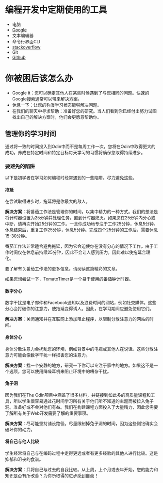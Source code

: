 
# 编程开发中定期使用的工具
- 电脑
- [Google](https://www.google.com/)
- 文本编辑器
- 命令行界面CLI
- [stackoverflow](http://stackoverflow.com/)
- Git
- [Github](https://github.com/)

# 你被困后该怎么办

- Google it：您可以确定其他人在某些时候遇到了与您相同的问题。快速的Google搜索通常可以带来解决方案。
- 休息一下：让您的弥漫学习状态能够解决问题。
- 在我们的聊天中寻求帮助：准备好您的研究。当人们看到你已经付出努力试图找出自己的解决方案时，他们会更愿意帮助你。

## 管理你的学习时间
通过将一致的时间投入到Odin中而不是每周工作一次，您将在Odin中取得更大的成功。养成在特定时间和特定目标每天学习的习惯将确保您取得持续进步。

### 要避免的陷阱
以下是初学者在学习如何编程时经常遇到的一些陷阱。尽力避免这些。

#### 拖延
在尝试取得进步时，拖延将是你最大的敌人。

**解决方案**：将番茄工作法是管理你的时间，以集中精力的一种方式。我们的想法是将计时器设置为25分钟并处理任务，直到计时器熄灭。如果您在25分钟内分心或中断，请再次开始25分钟的工作。一旦你成功地专注于工作25分钟，休息5分钟。休息结束后，重复工作25分钟，休息5分钟。完成四个25分钟的工作后，需要休息15-30分钟。

番茄工作法非常适合避免拖延，因为它会迫使你在没有分心的情况下工作。由于工作时间仅在休息前持续25分钟，因此不会让人感到压力，因此难以使拖延合理化。

要了解有关番茄工作法的更多信息，请阅读这篇精彩的文章。

如果您想尝试一下，TomatoTimer是一个易于使用的番茄钟计时器。

#### 数字分心
数字干扰是电子邮件和Facebook通知以及浪费时间的网站，例如社交媒体。这些分心会打破你的注意力，使拖延变得诱人。因此，在学习期间应避免使用它们。

**解决方案**：关闭通知并在互联网上添加阻止程序，以限制分散注意力的网站的时间。

#### 身体分心
身体分散注意力会扰乱您的环境，例如背景中的电视或其他人在说话。这些分散注意力可能会像数字干扰一样损害您的注意力。

**解决方案**：找一个安静的地方，研究一下你可以专注于家中的地方。如果这不是一个选项，您可以使用降噪耳机来阻止环境中的嘈杂干扰。

#### 兔子洞
因为我们在The Odin项目中涵盖了很多材料，并链接到如此多的高质量课程和工具，所以学生很容易通过花时间学习所有关于他们所不知道的主题而被拉入兔子洞。准备好或不会对他们有益。我们在构建课程方面投入了大量精力，因此您需要了解所有关于Web开发需要了解的重要事项。

**解决方案**：尽可能坚持铺设路径。尽量限制掉兔子洞的时间，因为这些侧钻确实会破坏你的动力。

#### 将自己与他人比较
学生经常将自己与在编码过程中走得更远或者有更多经验的其他人进行比较。这是抑郁和沮丧的食谱。

**解决方案**：只将自己与过去的自我比较。从上周，上个月或去年开始，您的能力和知识是否有所改善？为你所取得的进步感到自豪！
